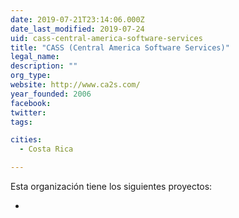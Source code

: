 ```yaml
---
date: 2019-07-21T23:14:06.000Z
date_last_modified: 2019-07-24
uid: cass-central-america-software-services
title: "CASS (Central America Software Services)"
legal_name: 
description: ""
org_type: 
website: http://www.ca2s.com/
year_founded: 2006
facebook: 
twitter: 
tags:

cities: 
  - Costa Rica

---
```


Esta organización tiene los siguientes proyectos:

- [](/i/doctor-smart.html)
